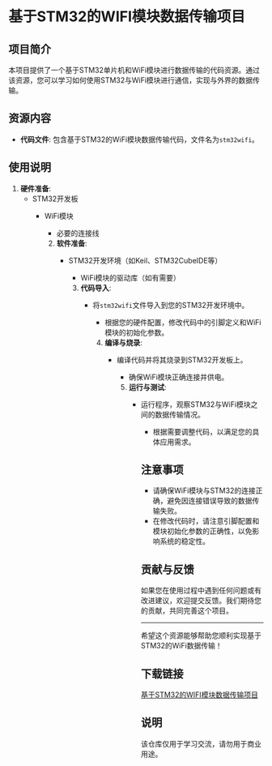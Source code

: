 # 基于STM32的WIFI模块数据传输项目

## 项目简介

本项目提供了一个基于STM32单片机和WiFi模块进行数据传输的代码资源。通过该资源，您可以学习如何使用STM32与WiFi模块进行通信，实现与外界的数据传输。

## 资源内容

- **代码文件**: 包含基于STM32的WiFi模块数据传输代码，文件名为`stm32wifi`。

## 使用说明

1. **硬件准备**:
   - STM32开发板
      - WiFi模块
         - 必要的连接线

         2. **软件准备**:
            - STM32开发环境（如Keil、STM32CubeIDE等）
               - WiFi模块的驱动库（如有需要）

               3. **代码导入**:
                  - 将`stm32wifi`文件导入到您的STM32开发环境中。
                     - 根据您的硬件配置，修改代码中的引脚定义和WiFi模块的初始化参数。

                     4. **编译与烧录**:
                        - 编译代码并将其烧录到STM32开发板上。
                           - 确保WiFi模块正确连接并供电。

                           5. **运行与测试**:
                              - 运行程序，观察STM32与WiFi模块之间的数据传输情况。
                                 - 根据需要调整代码，以满足您的具体应用需求。

                                 ## 注意事项

                                 - 请确保WiFi模块与STM32的连接正确，避免因连接错误导致的数据传输失败。
                                 - 在修改代码时，请注意引脚配置和模块初始化参数的正确性，以免影响系统的稳定性。

                                 ## 贡献与反馈

                                 如果您在使用过程中遇到任何问题或有改进建议，欢迎提交反馈。我们期待您的贡献，共同完善这个项目。

                                 ---

                                 希望这个资源能够帮助您顺利实现基于STM32的WiFi数据传输！

                                 ## 下载链接
                                 [基于STM32的WIFI模块数据传输项目](https://pan.quark.cn/s/ce15fc0ce390)

                                 ## 说明

                                 该仓库仅用于学习交流，请勿用于商业用途。
